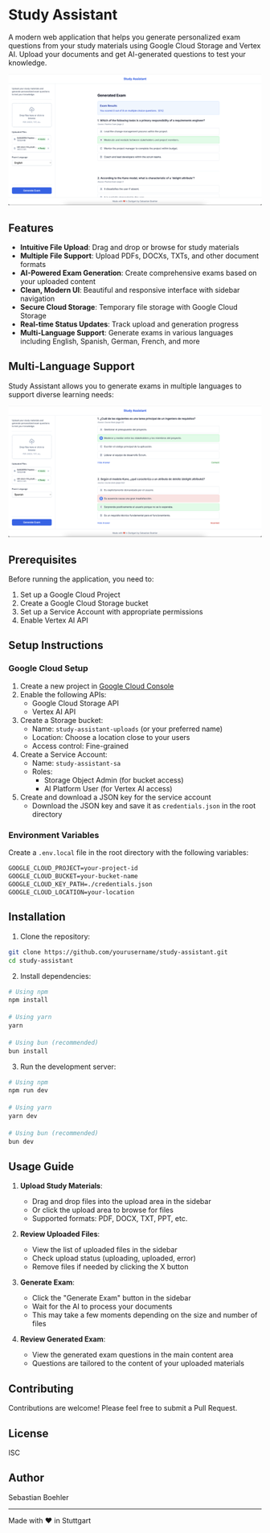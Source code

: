# Study Assistant

A modern web application that helps you generate personalized exam questions from your study materials using Google Cloud Storage and Vertex AI. Upload your documents and get AI-generated questions to test your knowledge.

![Study Assistant Screenshot](/screenshots/image1.png)

## Features

- **Intuitive File Upload**: Drag and drop or browse for study materials
- **Multiple File Support**: Upload PDFs, DOCXs, TXTs, and other document formats
- **AI-Powered Exam Generation**: Create comprehensive exams based on your uploaded content
- **Clean, Modern UI**: Beautiful and responsive interface with sidebar navigation
- **Secure Cloud Storage**: Temporary file storage with Google Cloud Storage
- **Real-time Status Updates**: Track upload and generation progress
- **Multi-Language Support**: Generate exams in various languages including English, Spanish, German, French, and more

## Multi-Language Support

Study Assistant allows you to generate exams in multiple languages to support diverse learning needs:

![Spanish Exam Example](/screenshots/spanish.png)

## Prerequisites

Before running the application, you need to:

1. Set up a Google Cloud Project
2. Create a Google Cloud Storage bucket
3. Set up a Service Account with appropriate permissions
4. Enable Vertex AI API

## Setup Instructions

### Google Cloud Setup

1. Create a new project in [Google Cloud Console](https://console.cloud.google.com/)
2. Enable the following APIs:
   - Google Cloud Storage API
   - Vertex AI API
3. Create a Storage bucket:
   - Name: `study-assistant-uploads` (or your preferred name)
   - Location: Choose a location close to your users
   - Access control: Fine-grained
4. Create a Service Account:
   - Name: `study-assistant-sa`
   - Roles:
     - Storage Object Admin (for bucket access)
     - AI Platform User (for Vertex AI access)
5. Create and download a JSON key for the service account
   - Download the JSON key and save it as `credentials.json` in the root directory

### Environment Variables

Create a `.env.local` file in the root directory with the following variables:

```env
GOOGLE_CLOUD_PROJECT=your-project-id
GOOGLE_CLOUD_BUCKET=your-bucket-name
GOOGLE_CLOUD_KEY_PATH=./credentials.json
GOOGLE_CLOUD_LOCATION=your-location
```

## Installation

1. Clone the repository:

```bash
git clone https://github.com/yourusername/study-assistant.git
cd study-assistant
```

2. Install dependencies:

```bash
# Using npm
npm install

# Using yarn
yarn

# Using bun (recommended)
bun install
```

3. Run the development server:

```bash
# Using npm
npm run dev

# Using yarn
yarn dev

# Using bun (recommended)
bun dev
```

## Usage Guide

1. **Upload Study Materials**:

   - Drag and drop files into the upload area in the sidebar
   - Or click the upload area to browse for files
   - Supported formats: PDF, DOCX, TXT, PPT, etc.

2. **Review Uploaded Files**:

   - View the list of uploaded files in the sidebar
   - Check upload status (uploading, uploaded, error)
   - Remove files if needed by clicking the X button

3. **Generate Exam**:

   - Click the "Generate Exam" button in the sidebar
   - Wait for the AI to process your documents
   - This may take a few moments depending on the size and number of files

4. **Review Generated Exam**:
   - View the generated exam questions in the main content area
   - Questions are tailored to the content of your uploaded materials

## Contributing

Contributions are welcome! Please feel free to submit a Pull Request.

## License

ISC

## Author

Sebastian Boehler

---

Made with ❤️ in Stuttgart
